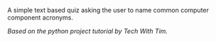 A simple text based quiz asking the user to name common computer component acronyms. 

*Based on the python project tutorial by Tech With Tim.*
